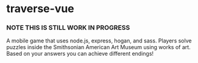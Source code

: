 # traverse-vue

### NOTE THIS IS STILL WORK IN PROGRESS
A mobile game that uses node.js, express, hogan, and sass. Players solve puzzles
inside the Smithsonian American Art Museum using works of art.
Based on your answers you can achieve different endings!
